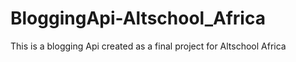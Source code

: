 # BloggingApi-Altschool_Africa
This is a blogging Api created as a final project for Altschool Africa
